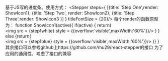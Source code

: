 基于JS写的进度条。使用方式：
<Stepper  steps={ [{title: 'Step One',render: ShowIcon1}, {title: 'Step Two', render: ShowIcon2}, {title: 'Step Three',render: ShowIcon3 }] } titleFontSize = {20}/>
每个render的函数原型为：
function ShowIcon1(active){
	if(active)
	{
		return(		
			<img src = {step1white} style = {{overflow:'visible',maxWidth:'60%'}}/>
			)
	}
	else
	{return(		
			<img src = {step1blue} style = {{overflow:'visible',maxWidth:'60%'}}/>
			)}
}
其余接口可以参考github上https://github.com/mu29/react-stepper的接口
为了应用的通用性，考虑了接口的兼容
